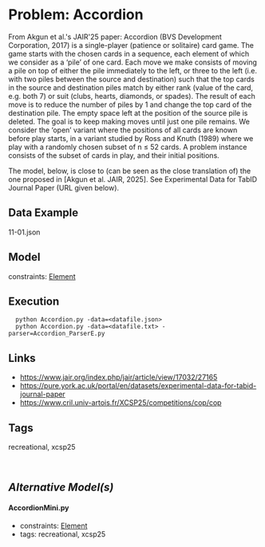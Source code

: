 # Problem: Accordion

From Akgun et al.'s JAIR'25 paper:
    Accordion (BVS Development Corporation, 2017) is a single-player (patience or solitaire) card game.
    The game starts with the chosen cards in a sequence, each element of which we consider as a ‘pile’ of one card.
    Each move we make consists of moving a pile on top of either the pile immediately to the left, or three to the left
    (i.e. with two piles between the source and destination) such that the top cards in the source and destination piles match
    by either rank (value of the card, e.g. both 7) or suit (clubs, hearts, diamonds, or spades).
    The result of each move is to reduce the number of piles by 1 and change the top card of the destination pile.
    The empty space left at the position of the source pile is deleted.
    The goal is to keep making moves until just one pile remains.
    We consider the ‘open’ variant where the positions of all cards are known before play starts, in a variant studied by Ross and Knuth (1989)
    where we play with a randomly chosen subset of n ≤ 52 cards.
    A problem instance consists of the subset of cards in play, and their initial positions.

The model, below, is close to (can be seen as the close translation of) the one proposed in [Akgun et al. JAIR, 2025].
See Experimental Data for TabID Journal Paper (URL given below).

## Data Example
  11-01.json

## Model
  constraints: [Element](https://pycsp.org/documentation/constraints/Element)

## Execution
```
  python Accordion.py -data=<datafile.json>
  python Accordion.py -data=<datafile.txt> -parser=Accordion_ParserE.py
```

## Links
  - https://www.jair.org/index.php/jair/article/view/17032/27165
  - https://pure.york.ac.uk/portal/en/datasets/experimental-data-for-tabid-journal-paper
  - https://www.cril.univ-artois.fr/XCSP25/competitions/cop/cop

## Tags
  recreational, xcsp25

<br />

## _Alternative Model(s)_

#### AccordionMini.py
 - constraints: [Element](https://pycsp.org/documentation/constraints/Element)
 - tags: recreational, xcsp25
